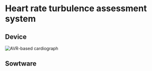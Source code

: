 # Heart rate turbulence assessment system
## Device
![AVR-based cardiograph](https://i.ibb.co/P4x2zgX/image-Photoroom.png)
## Sowtware
